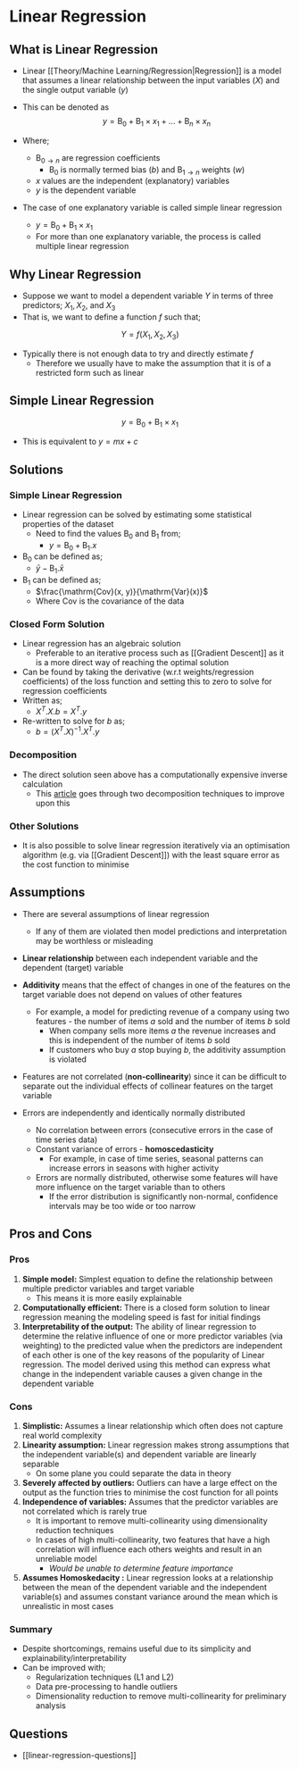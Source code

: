 # Linear Regression

## What is Linear Regression
- Linear [[Theory/Machine Learning/Regression|Regression]] is a model that assumes a linear relationship between the input variables ($X$) and the single output variable ($y$)

- This can be denoted as
$$
y = \text{B}_0 + \text{B}_1 \times x_1 + \text{...} + \text{B}_n \times x_n
$$
- Where;
	- $\text{B}_{0\rightarrow n}$ are regression coefficients
		- $\text{B}_0$ is normally termed bias ($b$) and $\text{B}_{1\rightarrow n}$ weights ($w$)
	- $x$ values are the independent (explanatory) variables
	- $y$ is the dependent variable

- The case of one explanatory variable is called simple linear regression
	- $y = \text{B}_0 + \text{B}_1 \times x_1$
	- For more than one explanatory variable, the process is called multiple linear regression

## Why Linear Regression
- Suppose we want to model a dependent variable $Y$ in terms of three predictors; $X_1, X_2,$ and $X_3$
- That is, we want to define a function $f$ such that;

$$Y = f(X_1, X_2, X_3)$$

- Typically there is not enough data to try and directly estimate $f$
	- Therefore we usually have to make the assumption that it is of a restricted form such as linear

## Simple Linear Regression
$$
y = \text{B}_0 + \text{B}_1 \times x_1
$$
- This is equivalent to $y = mx + c$

## Solutions

### Simple Linear Regression
- Linear regression can be solved by estimating some statistical properties of the dataset
	- Need to find the values $\text{B}_0$ and $\text{B}_1$ from;
		- $y = \text{B}_0 + \text{B}_1 . x$
- $\text{B}_0$ can be defined as;
	- $\bar{y} - \text{B}_1 . \bar{x}$
- $\text{B}_1$ can be defined as;
	- $\frac{\mathrm{Cov}(x, y)}{\mathrm{Var}(x)}$
	- Where $\mathrm{Cov}$ is the covariance of the data

### Closed Form Solution
- Linear regression has an algebraic solution
	- Preferable to an iterative process such as [[Gradient Descent]] as it is a more direct way of reaching the optimal solution
- Can be found by taking the derivative (w.r.t weights/regression coefficients) of the loss function and setting this to zero to solve for regression coefficients
- Written as;
	- $X^T . X . b = X^T . y$
- Re-written to solve for $b$ as;
	- $b = (X^T . X)^{-1} . X^T . y$

### Decomposition
- The direct solution seen above has a computationally expensive inverse calculation
	- This [article]([https://machinelearningmastery.com/solve-linear-regression-using-linear-algebra/) goes through two decomposition techniques to improve upon this

### Other Solutions
- It is also possible to solve linear regression iteratively via an optimisation algorithm (e.g. via [[Gradient Descent]]) with the least square error as the cost function to minimise

## Assumptions
- There are several assumptions of linear regression
	- If any of them are violated then model predictions and interpretation may be worthless or misleading

-  **Linear relationship** between each independent variable and the dependent (target) variable
- **Additivity** means that the effect of changes in one of the features on the target variable does not depend on values of other features
	- For example, a model for predicting revenue of a company using two features - the number of items _a_ sold and the number of items _b_ sold
		- When company sells more items _a_ the revenue increases and this is independent of the number of items _b_ sold
		- If customers who buy _a_ stop buying _b_, the additivity assumption is violated
- Features are not correlated (**non-collinearity**) since it can be difficult to separate out the individual effects of collinear features on the target variable
- Errors are independently and identically normally distributed
	- No correlation between errors (consecutive errors in the case of time series data)
	- Constant variance of errors - **homoscedasticity**
		- For example, in case of time series, seasonal patterns can increase errors in seasons with higher activity
    * Errors are normally distributed, otherwise some features will have more influence on the target variable than to others
	    * If the error distribution is significantly non-normal, confidence intervals may be too wide or too narrow

## Pros and Cons

### Pros
1. **Simple model:** Simplest equation to define the relationship between multiple predictor variables and target variable
	- This means it is more easily explainable
2. **Computationally efficient:** There is a closed form solution to linear regression meaning the modeling speed is fast for initial findings
3. **Interpretability of the output:** The ability of linear regression to determine the relative influence of one or more predictor variables (via weighting) to the predicted value when the predictors are independent of each other is one of the key reasons of the popularity of Linear regression. The model derived using this method can express what change in the independent variable causes a given change in the dependent variable

### Cons
1. **Simplistic:** Assumes a linear relationship which often does not capture real world complexity
2. **Linearity assumption:** Linear regression makes strong assumptions that the independent variable(s) and dependent variable are linearly separable
	- On some plane you could separate the data in theory
3. **Severely affected by outliers:** Outliers can have a large effect on the output as the function tries to minimise the cost function for all points
4. **Independence of variables:** Assumes that the predictor variables are not correlated which is rarely true
	- It is important to remove multi-collinearity using dimensionality reduction techniques
	- In cases of high multi-collinearity, two features that have a high correlation will influence each others weights and result in an unreliable model
		- *Would be unable to determine feature importance*
1. **Assumes Homoskedacity :** Linear regression looks at a relationship between the mean of the dependent variable and the independent variable(s) and assumes constant variance around the mean which is unrealistic in most cases

### Summary
- Despite shortcomings, remains useful due to its simplicity and explainability/interpretability
- Can be improved with;
	- Regularization techniques (L1 and L2)
	- Data pre-processing to handle outliers
	- Dimensionality reduction to remove multi-collinearity for preliminary analysis

## Questions
- [[linear-regression-questions]]